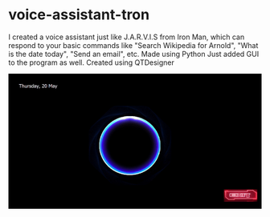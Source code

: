 # voice-assistant-tron
I created a voice assistant just like J.A.R.V.I.S from Iron Man,
which can respond to your basic commands like "Search Wikipedia for Arnold", "What is the date today", "Send an email", etc.
Made using Python
Just added GUI to the program as well. Created using QTDesigner

![Voice Assistant Tron](ai-tron.gif)
